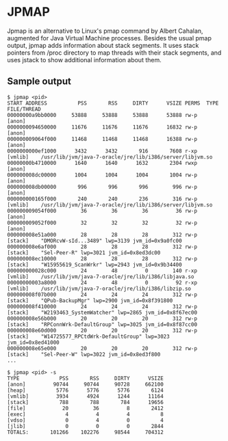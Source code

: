 JPMAP
=====

Jpmap is an alternative to Linux's pmap command by Albert Cahalan, augmented for Java Virtual Machine processes.
Besides the usual pmap output, jpmap adds information about stack segments. It uses stack pointers from /proc 
directory to map threads with their stack segments, and uses jstack to show additional information about them.

Sample output
-------------

	$ jpmap <pid>
	START ADDRESS          PSS       RSS     DIRTY      VSIZE PERMS  TYPE       FILE/THREAD
	00000000a9bb0000     53888     53888     53888      53888 rw-p   [anon]     
	0000000094650000     11676     11676     11676      16832 rw-p   [anon]     
	000000009064f000     11468     11468     11468      16388 rw-p   [anon]     
	0000000000ef1000      3432      3432       916       7608 r-xp   [vmlib]    /usr/lib/jvm/java-7-oracle/jre/lib/i386/server/libjvm.so
	00000000b4710000      1640      1640      1632       2304 rwxp   [anon]     
	000000008dc00000      1004      1004      1004       1004 rw-p   [anon]     
	000000008db00000       996       996       996        996 rw-p   [anon]     
	000000000165f000       240       240       236        316 rw-p   [vmlib]    /usr/lib/jvm/java-7-oracle/jre/lib/i386/server/libjvm.so
	000000009054f000        36        36        36         36 rw-p   [anon]     
	000000009052f000        32        32        32         32 rw-p   [anon]     
	000000008e51a000        28        28        28        312 rw-p   [stack]    "DMORcvW-sId...3489" lwp=3139 jvm_id=0x9a0fc00
	000000008e6af000        28        28        28        312 rw-p   [stack]    "Sel-Peer-R" lwp=3021 jvm_id=0x8ed3dc00
	000000008ec10000        28        28        28        312 rw-p   [stack]    "W15955619_ScanWrkr" lwp=2943 jvm_id=0x9b34400
	000000000028c000        24        48         0        140 r-xp   [vmlib]    /usr/lib/jvm/java-7-oracle/jre/lib/i386/libjava.so
	00000000003a8000        24        48         0         92 r-xp   [vmlib]    /usr/lib/jvm/java-7-oracle/jre/lib/i386/libzip.so
	000000008f07b000        24        24        24        312 rw-p   [stack]    "QPub-BackupMgr" lwp=2900 jvm_id=0x8f391800
	000000008f410000        24        24        24        312 rw-p   [stack]    "W2193463_SystemWatcher" lwp=2865 jvm_id=0x8f67ec00
	000000008e56b000        20        20        20        312 rw-p   [stack]    "RPConnWrk-DefaultGroup" lwp=3025 jvm_id=0x8f87cc00
	000000008e60d000        20        20        20        312 rw-p   [stack]    "W14725577_RPCtdWrk-DefaultGroup" lwp=3023 jvm_id=0x8ed41000
	000000008e65e000        20        20        20        312 rw-p   [stack]    "Sel-Peer-W" lwp=3022 jvm_id=0x8ed3f800
	...

	$ jpmap <pid> -s
	TYPE             PSS       RSS     DIRTY      VSIZE
	[anon]         90744     90744     90728     662100
	[heap]          5776      5776      5776       6124
	[vmlib]         3934      4924      1244      11164
	[stack]          788       788       784      19656
	[file]            20        36         8       2412
	[exec]             4         4         4          8
	[vdso]             0         4         0          4
	[jlib]             0         0         0       2844
	TOTALS:       101266    102276     98544     704312

